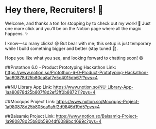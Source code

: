 # Hey there, Recruiters! 👋
Welcome, and thanks a ton for stopping by to check out my work! 🚀 Just one more click and you’ll be on the Notion page where all the magic happens. ✨

I know—so many clicks! 😅 But bear with me; this setup is just temporary while I build something bigger and better (stay tuned 👀).

Hope you like what you see, and looking forward to chatting soon! 😃

##Protothon 6.0 – Product Prototyping Hackathon 
Link: https://www.notion.so/Protothon-6-0-Product-Prototyping-Hackathon-1ac80878d25b80ca8af7e5c4015db67f?pvs=4

##NU Library App 
Link: https://www.notion.so/NU-Library-App-1aa80878d25b807f8d2ef3ff0b887211?pvs=4

##Mocqups Project
Link: https://www.notion.so/Mocqups-Project-1a980878d25b805ca9a5f2d9846d19d5?pvs=4

##Balsamiq Project
Link: https://www.notion.so/Balsamiq-Project-1a980878d25b80b5904df6089bc4699c?pvs=4
